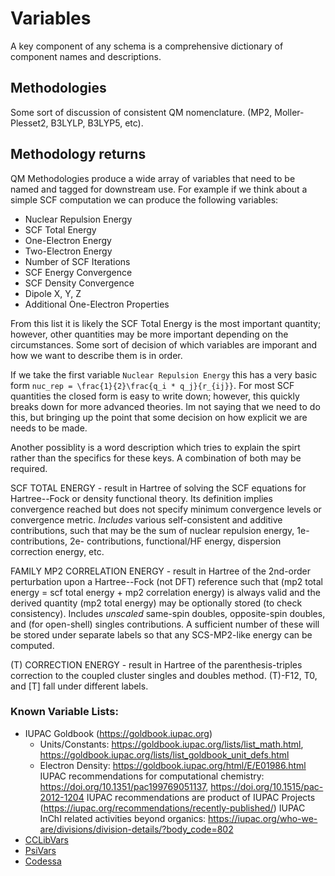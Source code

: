 # Variables

A key component of any schema is a comprehensive dictionary of component names and descriptions. 

## Methodologies

Some sort of discussion of consistent QM nomenclature. (MP2, Moller-Plesset2, B3LYLP, B3LYP5, etc).

## Methodology returns

QM Methodologies produce a wide array of variables that need to be named and
tagged for downstream use. For example if we think about a simple SCF
computation we can produce the following variables:

 - Nuclear Repulsion Energy
 - SCF Total Energy
 - One-Electron Energy
 - Two-Electron Energy
 - Number of SCF Iterations
 - SCF Energy Convergence
 - SCF Density Convergence
 - Dipole X, Y, Z
 - Additional One-Electron Properties
 
From this list it is likely the SCF Total Energy is the most important
quantity; however, other quantities may be more important depending on the
circumstances. Some sort of decision of which variables are imporant and how we
want to describe them is in order.
 
If we take the first variable `Nuclear Repulsion Energy` this has a very basic
form `nuc_rep = \frac{1}{2}\frac{q_i * q_j}{r_{ij}}`. For most SCF quantities
the closed form is easy to write down; however, this quickly breaks down for
more advanced theories. Im not saying that we need to do this, but bringing up
the point that some decision on how explicit we are needs to be made.

Another possiblity is a word description which tries to explain the spirt
rather than the specifics for these keys. A combination of both may be
required.

SCF TOTAL ENERGY - result in Hartree of solving the SCF equations for
Hartree--Fock or density functional theory. Its definition implies convergence
reached but does not specify minimum convergence levels or convergence metric.
_Includes_ various self-consistent and additive contributions, such that may be
the sum of nuclear repulsion energy, 1e- contributions, 2e- contributions,
functional/HF energy, dispersion correction energy, etc.

FAMILY MP2 CORRELATION ENERGY - result in Hartree of the 2nd-order perturbation
upon a Hartree--Fock (not DFT) reference such that (mp2 total energy = scf
total energy + mp2 correlation energy) is always valid and the derived quantity
(mp2 total energy) may be optionally stored (to check consistency). Includes
_unscaled_ same-spin doubles, opposite-spin doubles, and (for open-shell)
singles contributions. A sufficient number of these will be stored under
separate labels so that any SCS-MP2-like energy can be computed.

(T) CORRECTION ENERGY - result in Hartree of the parenthesis-triples correction
to the coupled cluster singles and doubles method. (T)-F12, T0, and [T] fall
under different labels.

### Known Variable Lists:
 - IUPAC Goldbook (https://goldbook.iupac.org)
   * Units/Constants: https://goldbook.iupac.org/lists/list_math.html, https://goldbook.iupac.org/lists/list_goldbook_unit_defs.html
   * Electron Density: https://goldbook.iupac.org/html/E/E01986.html
   IUPAC recommendations for computational chemistry: https://doi.org/10.1351/pac199769051137, https://doi.org/10.1515/pac-2012-1204
   IUPAC recommendations are product of IUPAC Projects (https://iupac.org/recommendations/recently-published/)
   IUPAC InChI related activities beyond organics: https://iupac.org/who-we-are/divisions/division-details/?body_code=802
 - [CCLibVars](http://cclib.github.io/data_notes.html)
 - [PsiVars](http://psicode.org/psi4manual/master/glossary_psivariables.html)
 - [Codessa](http://www.codessa-pro.com/descriptors/quantum/eee.htm)
